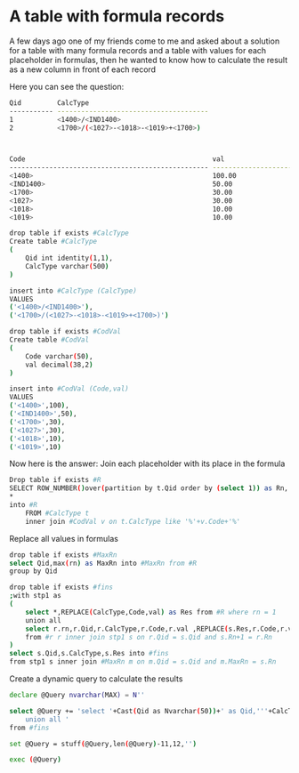 # A table with formula records
A few days ago one of my friends come to me and asked about a solution for a table with many formula records and a table with values for each placeholder in formulas,
then he wanted to know how to calculate the result as a new column in front of each record

Here you can see the question: 
```bash
Qid         CalcType
----------- --------------------------------------
1           <1400>/<IND1400>
2           <1700>/(<1027>-<1018>-<1019>+<1700>)



Code                                               val
-------------------------------------------------- ---------------------------------------
<1400>                                             100.00
<IND1400>                                          50.00
<1700>                                             30.00
<1027>                                             30.00
<1018>                                             10.00
<1019>                                             10.00

```

```bash 
drop table if exists #CalcType
Create table #CalcType 
(
	Qid int identity(1,1),
	CalcType varchar(500)
)

insert into #CalcType (CalcType)
VALUES
('<1400>/<IND1400>'),
('<1700>/(<1027>-<1018>-<1019>+<1700>)')

drop table if exists #CodVal
Create table #CodVal 
(
	Code varchar(50),
	val decimal(38,2)
)

insert into #CodVal (Code,val)
VALUES
('<1400>',100),
('<IND1400>',50),
('<1700>',30),
('<1027>',30),
('<1018>',10),
('<1019>',10)
```

Now here is the answer: 
Join each placeholder with its place in the formula

```bash
Drop table if exists #R
SELECT ROW_NUMBER()over(partition by t.Qid order by (select 1)) as Rn,
*
into #R
	FROM #CalcType t
	inner join #CodVal v on t.CalcType like '%'+v.Code+'%'
```

Replace all values in formulas 
```bash
drop table if exists #MaxRn
select Qid,max(rn) as MaxRn into #MaxRn from #R
group by Qid

drop table if exists #fins
;with stp1 as 
(
	select *,REPLACE(CalcType,Code,val) as Res from #R where rn = 1 
	union all 
	select r.rn,r.Qid,r.CalcType,r.Code,r.val ,REPLACE(s.Res,r.Code,r.val)
	from #r r inner join stp1 s on r.Qid = s.Qid and s.Rn+1 = r.Rn
)
select s.Qid,s.CalcType,s.Res into #fins
from stp1 s inner join #MaxRn m on m.Qid = s.Qid and m.MaxRn = s.Rn
``` 

Create a dynamic query to calculate the results
```bash
declare @Query nvarchar(MAX) = N''

select @Query += 'select '+Cast(Qid as Nvarchar(50))+' as Qid,'''+CalcType+''' as CalcType,'''+Res+''' as ResChar,'+Res+' as Res
	union all '
from #fins

set @Query = stuff(@Query,len(@Query)-11,12,'')

exec (@Query)



```

